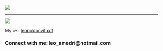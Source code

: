 

<!--
**leomed/leomed** is a ✨ _special_ ✨ repository because its `README.md` (this file) appears on your GitHub profile.

Here are some ideas to get you started:

- 🔭 I’m currently working on ...
- 🌱 I’m currently learning ...
- 👯 I’m looking to collaborate on ...
- 🤔 I’m looking for help with ...
- 💬 Ask me about ...
- 📫 How to reach me: ...
- 😄 Pronouns: ...
- ⚡ Fun fact: ...
-->
<img   src="https://user-images.githubusercontent.com/68408484/223596991-757c18de-dbee-4afc-ba80-7165ec2abccb.jpg">

<hr>
<img src="https://user-images.githubusercontent.com/68408484/224516503-56bd61cb-e14b-47e4-a224-272ee5ecc092.png">





My cv : [leopoldocvit.pdf](https://github.com/leomed/leomed/files/10915561/leopoldocvit.pdf)






 

<h3 align="left">Connect with me: leo_amedri@hotmail.com</h3>
